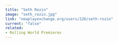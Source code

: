 ```yaml
---
title: "Seth Rozin"
image: "seth_rozin.jpg"
link: "newplayexchange.org/users/226/seth-rozin"
current: "false"
related:
- Rolling World Premieres
---
```

